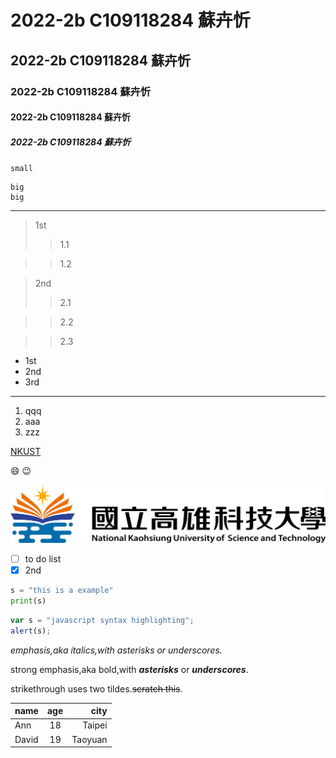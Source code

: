 # 2022-2b C109118284 蘇卉忻
## 2022-2b C109118284 蘇卉忻
### 2022-2b C109118284 蘇卉忻
#### 2022-2b C109118284 蘇卉忻
##### 2022-2b C109118284 蘇卉忻

`small`

```
big
big
```

--------

>1st
>>1.1

>>1.2

>2nd
>>2.1

>>2.2

>>2.3

* 1st
* 2nd
* 3rd

-----

1. qqq
2. aaa
3. zzz

[NKUST](http://www.nkust.edu.tw)

:smile: :wink:

![NKUST](nkust.png "高科大")

- [ ] to do list
- [x] 2nd

```python
s = "this is a example"
print(s)
```

```javascript
var s = "javascript syntax highlighting";
alert(s);
```

*emphasis,aka italics,with asterisks or underscores.*

strong emphasis,aka bold,with ***asterisks*** or ***underscores***.

strikethrough uses two tildes.~~scratch this~~.

|name |age |city |
|:----|:--:|----:|
|Ann  |18  |Taipei|
|David|19  |Taoyuan|
